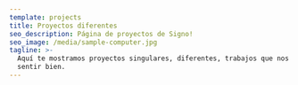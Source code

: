 ```yaml
---
template: projects
title: Proyectos diferentes
seo_description: Página de proyectos de Signo!
seo_image: /media/sample-computer.jpg
tagline: >-
  Aquí te mostramos proyectos singulares, diferentes, trabajos que nos hacen
  sentir bien.
---
```


